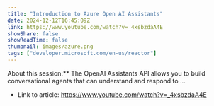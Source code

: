 ```yaml
---
title: "Introduction to Azure Open AI Assistants"
date: 2024-12-12T16:45:09Z
link: https://www.youtube.com/watch?v=_4xsbzdaA4E
showShare: false
showReadTime: false
thumbnail: images/azure.png
tags: ["developer.microsoft.com/en-us/reactor"]
---
```

About this session:** The OpenAI Assistants API allows you to build conversational agents that can understand and respond to ...

- Link to article: https://www.youtube.com/watch?v=_4xsbzdaA4E